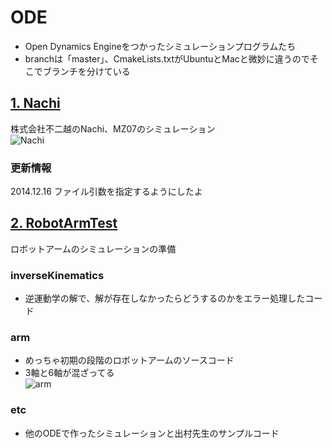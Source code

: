 # ODE

* Open Dynamics Engineをつかったシミュレーションプログラムたち
* branchは「master」、CmakeLists.txtがUbuntuとMacと微妙に違うのでそこでブランチを分けている

## [1. Nachi](https://github.com/Ry0/ODE/tree/master/Nachi)
株式会社不二越のNachi、MZ07のシミュレーション  
![Nachi](https://dl.dropboxusercontent.com/u/23873125/Markdown/Nachi_MZ072.jpg)

### 更新情報
2014.12.16 ファイル引数を指定するようにしたよ

## [2. RobotArmTest](https://github.com/Ry0/ODE/tree/master/RobotArmTest)
ロボットアームのシミュレーションの準備

### inverseKinematics
* 逆運動学の解で、解が存在しなかったらどうするのかをエラー処理したコード

### arm
* めっちゃ初期の段階のロボットアームのソースコード
* 3軸と6軸が混ざってる  
![arm](https://dl.dropboxusercontent.com/u/23873125/Markdown/arm.jpg)

### etc
* 他のODEで作ったシミュレーションと出村先生のサンプルコード  




